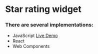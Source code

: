 # Star rating widget

### There are several implementations:

- JavaScript [Live Demo](https://morsko1.github.io/star-rating-widget/star-rating-js/)
- React
- Web Components
